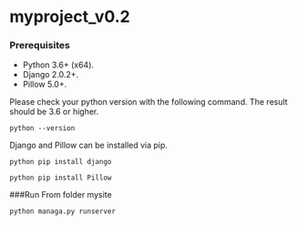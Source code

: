 # myproject_v0.2

### Prerequisites
- Python 3.6+ (x64). 
- Django 2.0.2+.
- Pillow 5.0+.

Please check your python version with the following command. The result should be 3.6 or higher.
```
python --version
```
Django and Pillow can be installed via pip.
```
python pip install django
```
```
python pip install Pillow
```
###Run
From folder mysite
```
python managa.py runserver
```
